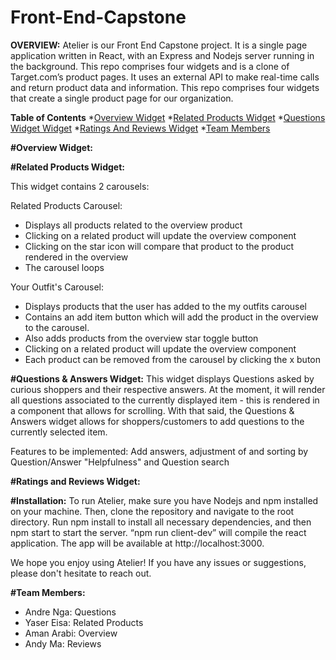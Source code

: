 # Front-End-Capstone


**OVERVIEW:**
Atelier is our Front End Capstone project. It is a single page application written in React, with an Express and Nodejs server running in the background. This repo comprises four widgets and is a clone of Target.com’s product pages. It uses an external API to make real-time calls and return product data and information.
This repo comprises four widgets that create a single product page for our organization.

**Table of Contents**
*[Overview Widget](#Overview)
*[Related Products Widget](#RelatedProductsWidget)
*[Questions Widget Widget](#QuestionsWidget)
*[Ratings And Reviews Widget](#RatingsAndReviewsWidget)
*[Team Members](#TeamMembers)



**#Overview Widget:**




**#Related Products Widget:**


This widget contains 2 carousels:

Related Products Carousel:
- Displays all products related to the overview product
- Clicking on a related product will update the overview component 
- Clicking on the star icon will compare that product to the product rendered in the overview
- The carousel loops

Your Outfit's Carousel:
- Displays products that the user has added to the my outfits carousel
- Contains an add item button which will add the product in the overview to the carousel. 
- Also adds products from the overview star toggle button
- Clicking on a related product will update the overview component 
- Each product can be removed from the carousel by clicking the x buton 



**#Questions & Answers Widget:**
This widget displays Questions asked by curious shoppers and their respective answers.
At the moment, it will render all questions associated to the currently displayed item - this is rendered in a component that allows for scrolling.
With that said, the Questions & Answers widget allows for shoppers/customers to add questions to the currently selected item.

Features to be implemented: Add answers, adjustment of and sorting by Question/Answer "Helpfulness" and Question search

**#Ratings and Reviews Widget:**



**#Installation:**
To run Atelier, make sure you have Nodejs and npm installed on your machine. Then, clone the repository and navigate to the root directory. Run npm install to install all necessary dependencies, and then npm start to start the server. “npm run client-dev” will compile the react application. The app will be available at http://localhost:3000.

We hope you enjoy using Atelier! If you have any issues or suggestions, please don't hesitate to reach out.


**#Team Members:**
* Andre Nga: Questions
* Yaser Eisa: Related Products
* Aman Arabi: Overview
* Andy Ma: Reviews
